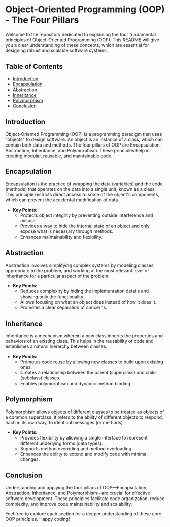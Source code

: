 # Object-Oriented Programming (OOP) - The Four Pillars

Welcome to the repository dedicated to explaining the four fundamental principles of Object-Oriented Programming (OOP). This README will give you a clear understanding of these concepts, which are essential for designing robust and scalable software systems.

## Table of Contents

- [Introduction](#introduction)
- [Encapsulation](#encapsulation)
- [Abstraction](#abstraction)
- [Inheritance](#inheritance)
- [Polymorphism](#polymorphism)
- [Conclusion](#conclusion)

## Introduction

Object-Oriented Programming (OOP) is a programming paradigm that uses "objects" to design software. An object is an instance of a class, which can contain both data and methods. The four pillars of OOP are Encapsulation, Abstraction, Inheritance, and Polymorphism. These principles help in creating modular, reusable, and maintainable code.

## Encapsulation

Encapsulation is the practice of wrapping the data (variables) and the code (methods) that operates on the data into a single unit, known as a class. This principle restricts direct access to some of the object's components, which can prevent the accidental modification of data.

- **Key Points:**
  - Protects object integrity by preventing outside interference and misuse.
  - Provides a way to hide the internal state of an object and only expose what is necessary through methods.
  - Enhances maintainability and flexibility.

## Abstraction

Abstraction involves simplifying complex systems by modeling classes appropriate to the problem, and working at the most relevant level of inheritance for a particular aspect of the problem.

- **Key Points:**
  - Reduces complexity by hiding the implementation details and showing only the functionality.
  - Allows focusing on what an object does instead of how it does it.
  - Promotes a clear separation of concerns.

## Inheritance

Inheritance is a mechanism wherein a new class inherits the properties and behaviors of an existing class. This helps in the reusability of code and establishes a natural hierarchy between classes.

- **Key Points:**
  - Promotes code reuse by allowing new classes to build upon existing ones.
  - Creates a relationship between the parent (superclass) and child (subclass) classes.
  - Enables polymorphism and dynamic method binding.

## Polymorphism

Polymorphism allows objects of different classes to be treated as objects of a common superclass. It refers to the ability of different objects to respond, each in its own way, to identical messages (or methods).

- **Key Points:**
  - Provides flexibility by allowing a single interface to represent different underlying forms (data types).
  - Supports method overriding and method overloading.
  - Enhances the ability to extend and modify code with minimal changes.

## Conclusion

Understanding and applying the four pillars of OOP—Encapsulation, Abstraction, Inheritance, and Polymorphism—are crucial for effective software development. These principles facilitate code organization, reduce complexity, and improve code maintainability and scalability.

Feel free to explore each section for a deeper understanding of these core OOP principles. Happy coding!
